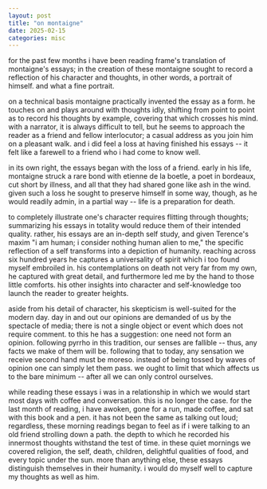 ```yaml
---
layout: post
title: "on montaigne"
date: 2025-02-15
categories: misc
---
```


for the past few months i have been reading frame's translation of montaigne's essays; in the creation of these montaigne sought to record a reflection of his character and thoughts, in other words, a portrait of himself. and what a fine portrait.

on a technical basis montaigne practically invented the essay as a form. he touches on and plays around with thoughts idly, shifting from point to point as to record his thoughts by example, covering that which crosses his mind. with a narrator, it is always difficult to tell, but he seems to approach the reader as a friend and fellow interlocutor; a casual address as you join him on a pleasant walk. and i did feel a loss at having finished his essays -- it felt like a farewell to a friend who i had come to know well.

in its own right, the essays began with the loss of a friend. early in his life, montaigne struck a rare bond with etienne de la boetle, a poet in bordeaux, cut short by illness, and all that they had shared gone like ash in the wind. given such a loss he sought to preserve himself in some way, though, as he would readily admin, in a partial way -- life is a preparation for death.

to completely illustrate one's character requires flitting through thoughts; summarizing his essays in totality would reduce them of their intended quality. rather, his essays are an in-depth self study, and given Terence's maxim "i am human; i consider nothing human alien to me," the specific reflection of a self transforms into a depiction of humanity. reaching across six hundred years he captures a universality of spirit which i too found myself embroiled in. his contemplations on death not very far from my own, he captured with great detail, and furthermore led me by the hand to those little comforts. his other insights into character and self-knowledge too launch the reader to greater heights.

aside from his detail of character, his skepticism is well-suited for the modern day. day in and out our opinions are demanded of us by the spectacle of media; there is not a single object or event which does not require comment. to this he has a suggestion: one need not form an opinion. following pyrrho in this tradition, our senses are fallible -- thus, any facts we make of them will be. following that to today, any sensation we receive second hand must be moreso. instead of being tossed by waves of opinion one can simply let them pass. we ought to limit that which affects us to the bare minimum -- after all we can only control ourselves.

while reading these essays i was in a relationship in which we would start most days with coffee and conversation. this is no longer the case. for the last month of reading, i have awoken, gone for a run, made coffee, and sat with this book and a pen. it has not been the same as talking out loud; regardless, these morning readings began to feel as if i were talking to an old friend strolling down a path. the depth to which he recorded his innermost thoughts withstand the test of time. in these quiet mornings we covered religion, the self, death, children, delightful qualities of food, and every topic under the sun. more than anything else, these essays distinguish themselves in their humanity. i would do myself well to capture my thoughts as well as him. 
